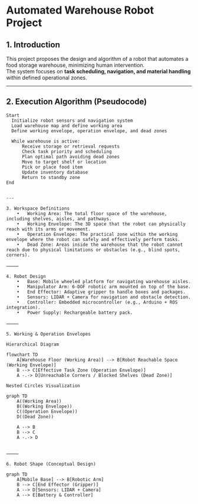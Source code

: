 
# Automated Warehouse Robot Project

## 1. Introduction
This project proposes the design and algorithm of a robot that automates a food storage warehouse, minimizing human intervention.  
The system focuses on **task scheduling, navigation, and material handling** within defined operational zones.

---

## 2. Execution Algorithm (Pseudocode)

```pseudo
Start
  Initialize robot sensors and navigation system
  Load warehouse map and define working area
  Define working envelope, operation envelope, and dead zones

  While warehouse is active:
      Receive storage or retrieval requests
      Check task priority and scheduling
      Plan optimal path avoiding dead zones
      Move to target shelf or location
      Pick or place food item
      Update inventory database
      Return to standby zone
End


---

3. Workspace Definitions
	•	Working Area: The total floor space of the warehouse, including shelves, aisles, and pathways.
	•	Working Envelope: The 3D space that the robot can physically reach with its arms or movement.
	•	Operation Envelope: The practical zone within the working envelope where the robot can safely and effectively perform tasks.
	•	Dead Zone: Areas inside the warehouse that the robot cannot reach due to physical limitations or obstacles (e.g., blind spots, corners).

⸻

4. Robot Design
	•	Base: Mobile wheeled platform for navigating warehouse aisles.
	•	Manipulator Arm: 6-DOF robotic arm mounted on top of the base.
	•	End Effector: Adaptive gripper to handle boxes and packages.
	•	Sensors: LIDAR + Camera for navigation and obstacle detection.
	•	Controller: Embedded microcontroller (e.g., Arduino + ROS integration).
	•	Power Supply: Rechargeable battery pack.

⸻

5. Working & Operation Envelopes

Hierarchical Diagram

flowchart TD
    A[Warehouse Floor (Working Area)] --> B[Robot Reachable Space (Working Envelope)]
    B --> C[Effective Task Zone (Operation Envelope)]
    A -.-> D[Unreachable Corners / Blocked Shelves (Dead Zone)]

Nested Circles Visualization

graph TD
    A((Working Area))
    B((Working Envelope))
    C((Operation Envelope))
    D((Dead Zone))

    A --> B
    B --> C
    A -.-> D


⸻

6. Robot Shape (Conceptual Design)

graph TD
    A[Mobile Base] --> B[Robotic Arm]
    B --> C[End Effector (Gripper)]
    A --> D[Sensors: LIDAR + Camera]
    A --> E[Battery & Controller]


